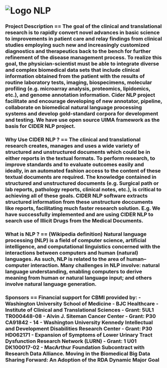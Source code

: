 ![Logo](http://cbmi.wustl.edu/sites/default/files/simply_modern_logo.jpg)
NLP
===

<h3>Project Description 
==
The goal of the clinical and translational research is to rapidly convert novel advances in basic science to improvements in patient care and relay findings from clinical studies employing such new and increasingly customized diagnostics and therapeutics back to the bench for further refinement of the disease management process. To realize this goal, the physician-scientist must be able to integrate diverse and complex biomedical data sets that include clinical information obtained from the patient with the results of routine laboratory tests, imaging, biospecimens, molecular profiling (e.g. microarray analysis, proteomics, lipidomics, etc.), and genome annotation information. Cider NLP project facilitate and encourage developing of new annotator, pipeline, collaborate on biomedical natural language processing systems and develop gold-standard corpora for development and testing. We have use open source UIMA framework as the basis for CIDER NLP project.

<h3>Why Use CIDER NLP ?
==
The clinical and translational research creates, manages and uses a wide variety of structured and unstructured documents which could be in either reports in the textual formats. To perform research, to improve standards and to evaluate outcomes easily and ideally, in an automated fashion access to the content of these textual documents are required. The knowledge contained in structured  and unstructured documents (e.g. Surgical path or lab reports, pathology reports, clinical notes, etc.), is critical to achieving all of these goals. CIDER NLP software extracts structured information from these unstructure doccuments like reports, facilitating much faster research solution. 
E.g. We have successfully implemented and are using CIDER NLP to search use of Illicit Drugs from the Medical Documents.

<h3>What is NLP ?
==
(Wikipedia definition)
Natural language processing (NLP) is a field of computer science, artificial intelligence, and computational linguistics concerned with the interactions between computers and human (natural) languages. As such, NLP is related to the area of human–computer interaction. Many challenges in NLP involve: natural language understanding, enabling computers to derive meaning from human or natural language input; and others involve natural language generation.

<h3>Sponsors
==
Financial support for CBMI provided by:
  - Washington University School of Medicine
  - BJC Healthcare
  - Institute of Clinical and Translational Sciences - Grant: 5UL1 TR000448-08 
  - Alvin J. Siteman Cancer Center - Grant: P30 CA91842 - 14
  - Washington University Kennedy Intellectual and Development Disabilities Research Center - Grant: P30  HD062171 
  - Expansion of Symptoms of Lower Urinary Tract Dysfunction Research Network (LURN) - Grant: 1 U01 DK100017-02
  - MacArthur Foundation Subcontract with Research Data Alliance. Moving in the Biomedical Big Data Sharing Forward: An Adoption of the RDA Dynamic Major Goal

